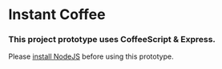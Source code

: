 Instant Coffee
=============

### This project prototype uses CoffeeScript & Express.

Please [install NodeJS](http://nodejs.org/download/) before using this prototype.
